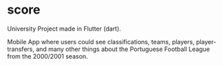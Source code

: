 # score

University Project made in Flutter (dart).

Mobile App where users could see classifications, teams, players, player-transfers, and many other things about the Portuguese Football League from the 2000/2001 season.
